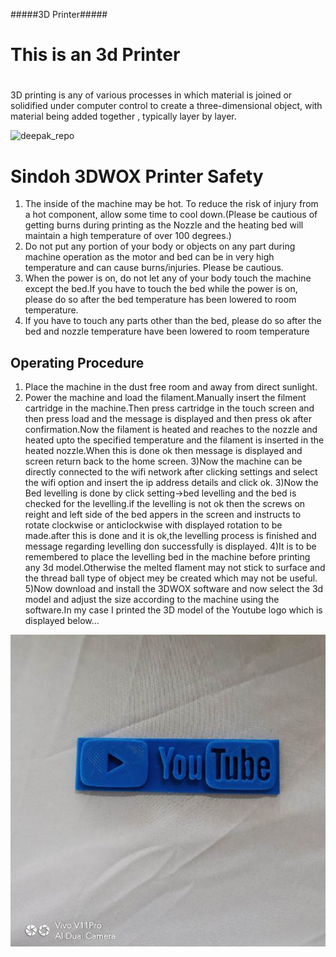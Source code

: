 #####3D Printer#####
# This is an 3d Printer<h1>

3D printing is any of various processes in which material is joined or solidified under computer control to create a three-dimensional object, with material being added together , typically layer by layer. 

![deepak_repo](img/3dprinter.jpeg)

# Sindoh 3DWOX Printer Safety

1) The inside of the machine may be hot. To reduce the risk of injury from a hot component, allow some time to cool down.(Please be cautious of getting burns during printing as the Nozzle and the heating bed will maintain a high temperature of over 100 degrees.)
2) Do not put any portion of your body or objects on any part during machine operation as the motor and
 bed can be in very high temperature and can cause burns/injuries. Please be cautious.
3)  When the power is on, do not let any of your body touch the machine except the bed.If you have to touch the bed while the power is on, please do so after the bed temperature has been lowered to room temperature.
4) If you have to touch any parts other than the bed, please do so after the bed and nozzle temperature have been lowered to room temperature

## Operating Procedure
1) Place the machine in the dust free room and away from direct sunlight.
2) Power the machine and load the filament.Manually insert the filment cartridge in the machine.Then press cartridge in the touch screen and then press load and the  message is displayed and then press ok after confirmation.Now the filament is heated and reaches to the nozzle and heated upto the specified temperature and the filament is inserted in the heated nozzle.When this is done ok then message is displayed and screen return back to the home screen.
3)Now the machine can be directly connected to the wifi network after clicking settings and select the wifi option and insert the ip address details and click ok.
3)Now the Bed levelling is done by click setting->bed levelling and the bed is checked for the levelling.if the levelling is not ok then the screws on reight and left side of the bed appers in the screen and instructs to rotate clockwise or anticlockwise with displayed rotation to be made.after this is done and it is ok,the levelling process is finished and message regarding levelling don successfully is displayed.
4)It is to be remembered to place the levelling bed in the machine before printing any 3d model.Otherwise the melted flament may not stick to surface and the thread ball type of object mey be created which may not be useful.
5)Now download and install the 3DWOX software and now select the 3d model and adjust the size according to the machine using the software.In my case I printed the 3D model of the Youtube logo which is displayed below...

![deepak_repo](img/youtube.jpeg)




